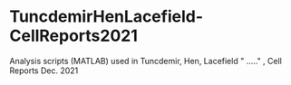 # TuncdemirHenLacefield-CellReports2021
Analysis scripts (MATLAB) used in Tuncdemir, Hen, Lacefield " ....." , Cell Reports Dec. 2021
